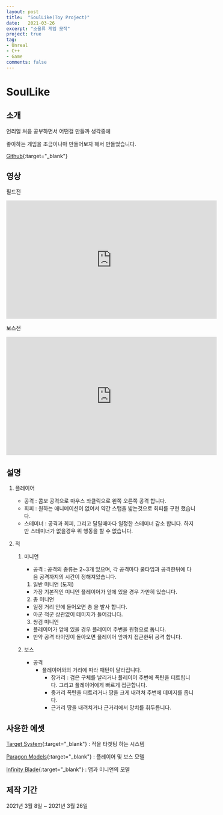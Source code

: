 ```yaml
---
layout: post
title:  "SoulLike(Toy Project)"
date:   2021-03-26
excerpt: "소울류 게임 모작"
project: true
tag:
- Unreal
- C++
- Game
comments: false
---
```


# SoulLike

## 소개

언리얼 처음 공부하면서 어떤걸 만들까 생각중에

좋아하는 게임을 조금이나마 만들어보자 해서 만들었습니다.

[Github](https://github.com/aszd0708/SoulLike){:target="_blank"}

## 영상
필드전

<iframe width="560" height="315" src="https://www.youtube.com/embed/IIODzGtT1dk" title="YouTube video player" frameborder="0" allow="accelerometer; autoplay; clipboard-write; encrypted-media; gyroscope; picture-in-picture" allowfullscreen></iframe>

보스전

<iframe width="560" height="315" src="https://www.youtube.com/embed/2B34GB5ynyw" title="YouTube video player" frameborder="0" allow="accelerometer; autoplay; clipboard-write; encrypted-media; gyroscope; picture-in-picture" allowfullscreen></iframe>

## 설명

1. 플레이어
   - 공격 : 콤보 공격으로 마우스 좌클릭으로 왼쪽 오른쪽 공격 합니다.
   - 회피 : 원하는 애니메이션이 없어서 약간 스탭을 밟는것으로 회피를 구현 했습니다.
   - 스테미너 : 공격과 회피, 그리고 달릴때마다 일정한 스테미너 감소 합니다. 하지만 스테미너가 없을경우 위 행동을 할 수 없습니다.

2. 적
   1. 미니언
       - 공격 : 공격의 종류는 2~3개 있으며, 각 공격마다 쿨타임과 공격한뒤에 다음 공격까지의 시간이 정해져있습니다.
      1. 일반 미니언 (도끼)
        - 가장 기본적인 미니언 플레이어가 앞에 있을 경우 가만히 있습니다.
        2. 총 미니언
        - 일정 거리 안에 들어오면 총 을 발사 합니다.
        - 아군 적군 상관없이 데미지가 들어갑니다.
        3. 쌍검 미니언
        - 플레이어가 앞에 있을 경우 플레이어 주변을 원형으로 돕니다.
        - 만약 공격 타이밍이 돌아오면 플레이어 앞까지 접근한뒤 공격 합니다.

    2. 보스
        - 공격
          - 플레이어와의 거리에 따라 패턴이 달라집니다.
            - 장거리 : 검은 구체를 날리거나 플레이어 주변에 폭탄을 터트립니다. 그리고 플레이어에게 빠르게 접근합니다.
            - 중거리 폭탄을 터트리거나 땅을 크게 내려쳐 주변에 데미지를 줍니다.
            - 근거리 땅을 내려치거나 근거리에서 망치를 휘두릅니다.

## 사용한 에셋

[Target System](https://www.unrealengine.com/marketplace/ko/product/target-system-component-plugin){:target="_blank"} : 적을 타겟팅 하는 시스템

[Paragon Models](https://www.unrealengine.com/ko/paragon){:target="_blank"} : 플레이어 및 보스 모델

[Infinity Blade](https://www.unrealengine.com/marketplace/ko/assets?keywords=infinity%20blade){:target="_blank"} : 맵과 미니언의 모델

## 제작 기간
2021년 3월 8일 ~ 2021년 3월 26일
